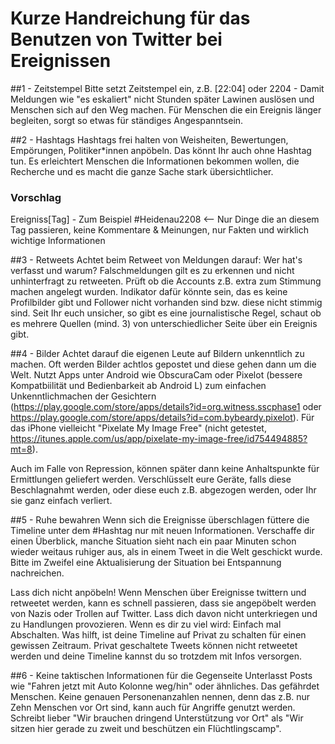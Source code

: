 
# Kurze Handreichung für das Benutzen von Twitter bei Ereignissen

##1 - Zeitstempel
Bitte setzt Zeitstempel ein, z.B. [22:04] oder 2204 - Damit Meldungen wie "es eskaliert" nicht Stunden später Lawinen auslösen und Menschen sich auf den Weg machen.
Für Menschen die ein Ereignis länger begleiten, sorgt so etwas für ständiges Angespanntsein.

##2 - Hashtags
Hashtags frei halten von Weisheiten, Bewertungen, Empörungen, Politiker*innen anpöbeln.
Das könnt Ihr auch ohne Hashtag tun.
Es erleichtert Menschen die Informationen bekommen wollen, die Recherche und es macht die ganze Sache stark übersichtlicher.

### Vorschlag
Ereigniss[Tag] - Zum Beispiel #Heidenau2208 <-- Nur Dinge die an diesem Tag passieren, keine Kommentare & Meinungen, nur Fakten und wirklich wichtige Informationen

##3 - Retweets
Achtet beim Retweet von Meldungen darauf: Wer hat's verfasst und warum?
Falschmeldungen gilt es zu erkennen und nicht unhinterfragt zu retweeten.
Prüft ob die Accounts z.B. extra zum Stimmung machen angelegt wurden.
Indikator dafür könnte sein, das es keine Profilbilder gibt und Follower nicht vorhanden sind bzw. diese nicht stimmig sind.
Seit Ihr euch unsicher, so gibt es eine journalistische Regel, schaut ob es mehrere Quellen (mind. 3) von unterschiedlicher Seite über ein Ereignis gibt.

##4 - Bilder
Achtet darauf die eigenen Leute auf Bildern unkenntlich zu machen. Oft werden Bilder achtlos gepostet und diese gehen dann um die Welt.
Nutzt Apps unter Android wie ObscuraCam oder Pixelot (bessere Kompatbiilität und Bedienbarkeit ab Android L) zum einfachen Unkenntlichmachen der Gesichtern (https://play.google.com/store/apps/details?id=org.witness.sscphase1 oder https://play.google.com/store/apps/details?id=com.bybeardy.pixelot).
Für das iPhone vielleicht "Pixelate My Image Free" (nicht getestet, https://itunes.apple.com/us/app/pixelate-my-image-free/id754494885?mt=8).

Auch im Falle von Repression, können später dann keine Anhaltspunkte für Ermittlungen geliefert werden.
Verschlüsselt eure Geräte, falls diese Beschlagnahmt werden, oder diese euch z.B. abgezogen werden, oder Ihr sie ganz einfach verliert.

##5 - Ruhe bewahren
Wenn sich die Ereignisse überschlagen füttere die Timeline unter dem #Hashtag nur mit neuen Informationen.
Verschaffe dir einen Überblick, manche Situation sieht nach ein paar Minuten schon wieder weitaus ruhiger aus, als in einem Tweet in die Welt geschickt wurde.
Bitte im Zweifel eine Aktualisierung der Situation bei Entspannung nachreichen.

Lass dich nicht anpöbeln!
Wenn Menschen über Ereignisse twittern und retweetet werden, kann es schnell passieren, dass sie angepöbelt werden von Nazis oder Trollen auf Twitter.
Lass dich davon nicht unterkriegen und zu Handlungen provozieren.
Wenn es dir zu viel wird: Einfach mal Abschalten.
Was hilft, ist deine Timeline auf Privat zu schalten für einen gewissen Zeitraum.
Privat geschaltete Tweets können nicht retweetet werden und deine Timeline kannst du so trotzdem mit Infos versorgen.

##6 - Keine taktischen Informationen für die Gegenseite
Unterlasst Posts wie "Fahren jetzt mit Auto Kolonne weg/hin" oder ähnliches.
Das gefährdet Menschen. Keine genauen Personenanzahlen nennen, denn das z.B. nur Zehn Menschen vor Ort sind, kann auch für Angriffe genutzt werden.
Schreibt lieber "Wir brauchen dringend Unterstützung vor Ort" als "Wir sitzen hier gerade zu zweit und beschützen ein Flüchtlingscamp".

